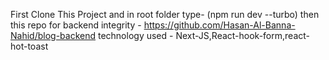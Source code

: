 First Clone This Project and in root folder type- (npm run dev --turbo)
then this repo for backend integrity - https://github.com/Hasan-Al-Banna-Nahid/blog-backend
technology used -
  Next-JS,React-hook-form,react-hot-toast

